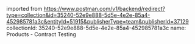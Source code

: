 imported from https://www.postman.com/v1/backend/redirect?type=collection&id=35240-52e9e888-5d5e-4e2e-85a4-452985781a3c&entityId=51915&publisherType=team&publisherId=37129
collectionId: 35240-52e9e888-5d5e-4e2e-85a4-452985781a3c
name: Products - Contract Testing